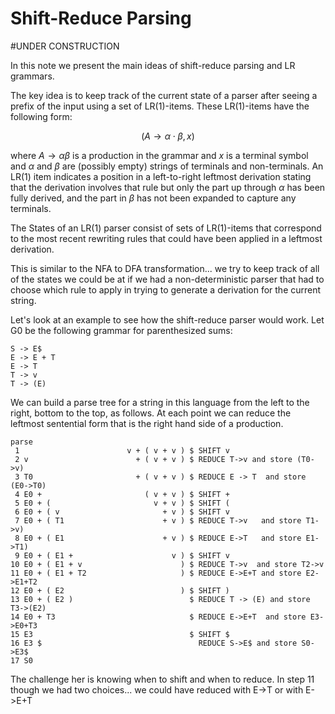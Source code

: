 # Shift-Reduce Parsing

#UNDER CONSTRUCTION

In this note we present the main ideas of shift-reduce parsing and LR grammars.

The key idea is to keep track of the current state of a parser after seeing a prefix of the input
using a set of LR(1)-items.  These LR(1)-items have the following form:

$$(A \rightarrow \alpha \cdot \beta , x)$$

where $A \rightarrow \alpha\beta$ is a production in the grammar and $x$ is a terminal symbol
and $\alpha$ and $\beta$ are (possibly empty) strings of terminals and non-terminals. An LR(1) item
indicates a position in a left-to-right leftmost derivation stating that the derivation involves
that rule but only the part up through $\alpha$ has been fully derived, and the part in $\beta$
has not been expanded to capture any terminals.

The States of an LR(1) parser consist of sets of LR(1)-items that correspond to the most recent
rewriting rules that could have been applied in a leftmost derivation.

This is similar to the NFA to DFA transformation... we try to keep track of all of the states
we could be at if we had a non-deterministic parser that had to choose which rule to apply
in trying to generate a derivation for the current string. 

Let's look at an example to see how the shift-reduce parser would work.
Let G0 be the following grammar for parenthesized sums:
```
S -> E$
E -> E + T
E -> T
T -> v
T -> (E)
```
We can build a parse tree for a string in this language from the left to the right, bottom to the top, as follows.
At each point we can reduce the leftmost sentential form that is the right hand side of a production. 
```
parse
 1                        v + ( v + v ) $ SHIFT v
 2 v                        + ( v + v ) $ REDUCE T->v and store (T0->v) 
 3 T0                       + ( v + v ) $ REDUCE E -> T  and store (E0->T0)
 4 E0 +                       ( v + v ) $ SHIFT +
 5 E0 + (                       v + v ) $ SHIFT (
 6 E0 + ( v                       + v ) $ SHIFT v
 7 E0 + ( T1                      + v ) $ REDUCE T->v   and store T1->v)
 8 E0 + ( E1                      + v ) $ REDUCE E->T   and store E1->T1)
 9 E0 + ( E1 +                      v ) $ SHIFT v
10 E0 + ( E1 + v                      ) $ REDUCE T->v  and store T2->v
11 E0 + ( E1 + T2                     ) $ REDUCE E->E+T and store E2->E1+T2
12 E0 + ( E2                          ) $ SHIFT )
13 E0 + ( E2 )                          $ REDUCE T -> (E) and store T3->(E2)
14 E0 + T3                              $ REDUCE E->E+T  and store E3->E0+T3
15 E3                                   $ SHIFT $
16 E3 $                                   REDUCE S->E$ and store S0->E3$
17 S0
```
The challenge her is knowing when to shift and when to reduce. 
In step 11 though we had two choices... we could have reduced with E->T  or with E->E+T





